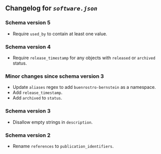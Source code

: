 ## Changelog for *`software.json`*

### Schema version 5

* Require `used_by` to contain at least one value.

### Schema version 4

* Require `release_timestamp` for any objects with `released` or `archived` status.

### Minor changes since schema version 3

* Update `aliases` regex to add `buenrostro-bernstein` as a namespace.
* Add `release_timestamp`.
* Add `archived` to `status`.

### Schema version 3

* Disallow empty strings in `description`.

### Schema version 2

* Rename `references` to `publication_identifiers`.
